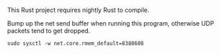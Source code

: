 This Rust project requires nightly Rust to compile.

Bump up the net send buffer when running this program, otherwise UDP packets tend to get dropped.

```
sudo sysctl -w net.core.rmem_default=8388608
```